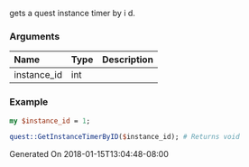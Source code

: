 gets a quest instance timer by i d.
### Arguments
**Name**|**Type**|**Description**
:---|:---|:---
instance_id|int|

### Example

```perl
my $instance_id = 1;

quest::GetInstanceTimerByID($instance_id); # Returns void
```


Generated On 2018-01-15T13:04:48-08:00